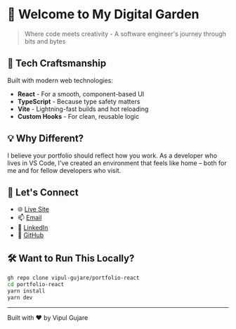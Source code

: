# 👋 Welcome to My Digital Garden

> Where code meets creativity - A software engineer's journey through bits and bytes

## 🚀 Tech Craftsmanship

Built with modern web technologies:

- **React** - For a smooth, component-based UI
- **TypeScript** - Because type safety matters
- **Vite** - Lightning-fast builds and hot reloading
- **Custom Hooks** - For clean, reusable logic

## 💡 Why Different?

I believe your portfolio should reflect how you work. As a developer who lives in VS Code, I've created an environment that feels like home – both for me and for fellow developers who visit.

## 🤝 Let's Connect

- 🌐 [Live Site](https://www.vipulgujare.com/)
- 📫 [Email](mailto:vipulgujare@gmail.com)
- 💼 [LinkedIn](https://www.linkedin.com/in/vipulgujare)
- 🐙 [GitHub](https://www.github.com/vipul-gujare)

## 🛠️ Want to Run This Locally?

```bash
gh repo clone vipul-gujare/portfolio-react
cd portfolio-react
yarn install
yarn dev
```

---

Built with ❤️ by Vipul Gujare
